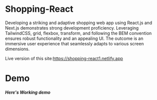 # Shopping-React

Developing a striking and adaptive shopping web app using React.js and Next.js demonstrates strong development proficiency. Leveraging TailwindCSS, grid, flexbox, transform, and following the BEM convention ensures robust functionality and an appealing UI. The outcome is an immersive user experience that seamlessly adapts to various screen dimensions.


Live version of this site:https://shopping-react1.netlify.app

# Demo

##### Here's Working demo
